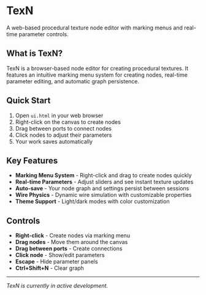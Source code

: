 # TexN

A web-based procedural texture node editor with marking menus and real-time parameter controls.

## What is TexN?

TexN is a browser-based node editor for creating procedural textures. It features an intuitive marking menu system for creating nodes, real-time parameter editing, and automatic graph persistence.

## Quick Start

1. Open `ui.html` in your web browser
2. Right-click on the canvas to create nodes  
3. Drag between ports to connect nodes
4. Click nodes to adjust their parameters
5. Your work saves automatically

## Key Features

- **Marking Menu System** - Right-click and drag to create nodes quickly
- **Real-time Parameters** - Adjust sliders and see instant texture updates  
- **Auto-save** - Your node graph and settings persist between sessions
- **Wire Physics** - Dynamic wire simulation with customizable properties
- **Theme Support** - Light/dark modes with color customization

## Controls

- **Right-click** - Create nodes via marking menu
- **Drag nodes** - Move them around the canvas
- **Drag between ports** - Create connections
- **Click node** - Show/edit parameters
- **Escape** - Hide parameter panels
- **Ctrl+Shift+N** - Clear graph

---

*TexN is currently in active development.* 
